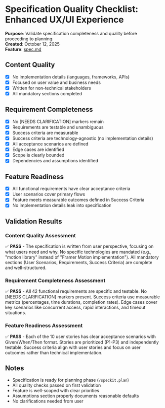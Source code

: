 # Specification Quality Checklist: Enhanced UX/UI Experience

**Purpose**: Validate specification completeness and quality before proceeding to planning  
**Created**: October 12, 2025  
**Feature**: [spec.md](../spec.md)

## Content Quality

- [x] No implementation details (languages, frameworks, APIs)
- [x] Focused on user value and business needs
- [x] Written for non-technical stakeholders
- [x] All mandatory sections completed

## Requirement Completeness

- [x] No [NEEDS CLARIFICATION] markers remain
- [x] Requirements are testable and unambiguous
- [x] Success criteria are measurable
- [x] Success criteria are technology-agnostic (no implementation details)
- [x] All acceptance scenarios are defined
- [x] Edge cases are identified
- [x] Scope is clearly bounded
- [x] Dependencies and assumptions identified

## Feature Readiness

- [x] All functional requirements have clear acceptance criteria
- [x] User scenarios cover primary flows
- [x] Feature meets measurable outcomes defined in Success Criteria
- [x] No implementation details leak into specification

## Validation Results

### Content Quality Assessment
✅ **PASS** - The specification is written from user perspective, focusing on what users need and why. No specific technologies are mandated (e.g., "motion library" instead of "Framer Motion implementation"). All mandatory sections (User Scenarios, Requirements, Success Criteria) are complete and well-structured.

### Requirement Completeness Assessment
✅ **PASS** - All 42 functional requirements are specific and testable. No [NEEDS CLARIFICATION] markers present. Success criteria use measurable metrics (percentages, time durations, completion rates). Edge cases cover key scenarios like concurrent access, rapid interactions, and timeout situations.

### Feature Readiness Assessment
✅ **PASS** - Each of the 10 user stories has clear acceptance scenarios with Given/When/Then format. Stories are prioritized (P1-P3) and independently testable. Success criteria align with user stories and focus on user outcomes rather than technical implementation.

## Notes

- Specification is ready for planning phase (`/speckit.plan`)
- All quality checks passed on first validation
- Feature is well-scoped with clear priorities
- Assumptions section properly documents reasonable defaults
- No clarifications needed from user

